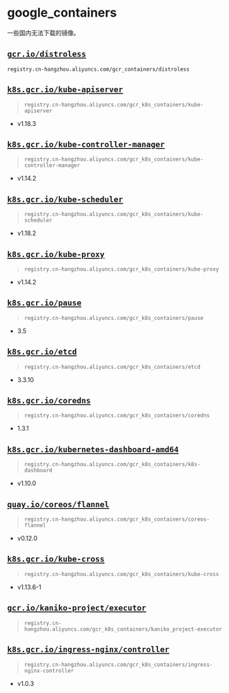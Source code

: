 # google_containers 
一些国内无法下载的镜像。

## [`gcr.io/distroless`](images/distroless/Dockerfile) 

```
registry.cn-hangzhou.aliyuncs.com/gcr_containers/distroless 
```

## [`k8s.gcr.io/kube-apiserver`](images/kube-apiserver/Dockerfile)

  > `registry.cn-hangzhou.aliyuncs.com/gcr_k8s_containers/kube-apiserver`

  - v1.18.3

## [`k8s.gcr.io/kube-controller-manager`](images/kube-controller-manager/Dockerfile)

  > `registry.cn-hangzhou.aliyuncs.com/gcr_k8s_containers/kube-controller-manager`

  - v1.14.2

## [`k8s.gcr.io/kube-scheduler`](images/kube-scheduler/Dockerfile)

  > `registry.cn-hangzhou.aliyuncs.com/gcr_k8s_containers/kube-scheduler`

  - v1.18.2

## [`k8s.gcr.io/kube-proxy`](images/kube-proxy/Dockerfile)

  > `registry.cn-hangzhou.aliyuncs.com/gcr_k8s_containers/kube-proxy`

  - v1.14.2

## [`k8s.gcr.io/pause`](images/pause/amd64/Dockerfile)

  > `registry.cn-hangzhou.aliyuncs.com/gcr_k8s_containers/pause`

  - 3.5

## [`k8s.gcr.io/etcd`](images/etcd/Dockerfile)

  > `registry.cn-hangzhou.aliyuncs.com/gcr_k8s_containers/etcd`

  - 3.3.10

## [`k8s.gcr.io/coredns`](images/coredns/Dockerfile)
  > `registry.cn-hangzhou.aliyuncs.com/gcr_k8s_containers/coredns`

  - 1.3.1

## [`k8s.gcr.io/kubernetes-dashboard-amd64`](images/k8s-dashboard/Dockerfile)

  > `registry.cn-hangzhou.aliyuncs.com/gcr_k8s_containers/k8s-dashboard`

  - v1.10.0

## [`quay.io/coreos/flannel`](images/coreos-flannel/amd64/Dockerfile)

  > `registry.cn-hangzhou.aliyuncs.com/gcr_k8s_containers/coreos-flannel`

  - v0.12.0

## [`k8s.gcr.io/kube-cross`](images/kube-cross/Dockerfile)

  > `registry.cn-hangzhou.aliyuncs.com/gcr_k8s_containers/kube-cross`

  - v1.13.6-1


## [`gcr.io/kaniko-project/executor`](images/kaniko-project/executor/Dockerfile)

  > `registry.cn-hangzhou.aliyuncs.com/gcr_k8s_containers/kaniko_project-executor`

  

## [`k8s.gcr.io/ingress-nginx/controller`](images/ingress-nginx/Dockerfile)

  > `registry.cn-hangzhou.aliyuncs.com/gcr_k8s_containers/ingress-nginx-controller`

  - v1.0.3

